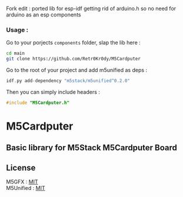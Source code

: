 Fork edit : ported lib for esp-idf getting rid of arduino.h so no need for arduino as an esp components

### Usage :

Go to your porjects `components` folder, slap the lib here :

```sh
cd main
git clone https://github.com/Retr0Kr0dy/M5Cardputer
```

Go to the root of your project and add m5unified as deps :

```cpp
idf.py add-dependency "m5stack/m5unified^0.2.0" 
```

Then you can simply include headers :

```cpp
#include "M5Cardputer.h"
```

# M5Cardputer

## Basic library for M5Stack M5Cardputer Board 

License
----------------
M5GFX : [MIT](https://github.com/m5stack/M5GFX/blob/master/LICENSE)  
M5Unified : [MIT](https://github.com/m5stack/M5Unified/blob/master/LICENSE)  
 
